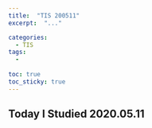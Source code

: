 ```yaml
---
title:  "TIS 200511"
excerpt:  "..."

categories:
  - TIS
tags:
  - 
  
toc: true
toc_sticky: true
---
```


## Today I Studied 2020.05.11
